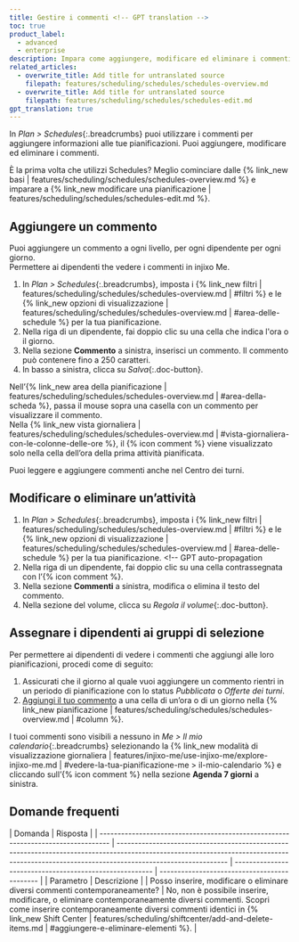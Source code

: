 ```yaml
---
title: Gestire i commenti <!-- GPT translation -->
toc: true
product_label:
  - advanced
  - enterprise
description: Impara come aggiungere, modificare ed eliminare i commenti in Schedules. <!-- GPT translation -->
related_articles:
  - overwrite_title: Add title for untranslated source
    filepath: features/scheduling/schedules/schedules-overview.md
  - overwrite_title: Add title for untranslated source
    filepath: features/scheduling/schedules/schedules-edit.md
gpt_translation: true
---
```


In _Plan > Schedules_{:.breadcrumbs} puoi utilizzare i commenti per aggiungere informazioni alle tue pianificazioni. Puoi aggiungere, modificare ed eliminare i commenti. <!-- GPT translation -->

È la prima volta che utilizzi Schedules? Meglio cominciare dalle {% link_new basi | features/scheduling/schedules/schedules-overview.md %} e imparare a {% link_new modificare una pianificazione | features/scheduling/schedules/schedules-edit.md %}. <!-- GPT translation -->

## Aggiungere un commento <!-- GPT translation -->

Puoi aggiungere un commento a ogni livello, per ogni dipendente per ogni giorno.<br> <!-- GPT translation -->
Permettere ai dipendenti the vedere i commenti in injixo Me. <!-- GPT translation -->

1. In _Plan > Schedules_{:.breadcrumbs}, imposta i {% link_new filtri | features/scheduling/schedules/schedules-overview.md | #filtri %} e le {% link_new opzioni di visualizzazione | features/scheduling/schedules/schedules-overview.md | #area-delle-schedule %} per la tua pianificazione. <!-- GPT translation -->
2. Nella riga di un dipendente, fai doppio clic su una cella che indica l'ora o il giorno. <!-- GPT translation -->
3. Nella sezione **Commento** a sinistra, inserisci un commento. Il commento può contenere fino a 250 caratteri. <!-- GPT translation -->
4. In basso a sinistra, clicca su _Salva_{:.doc-button}.<br> <!-- GPT translation -->

Nell’{% link_new area della pianificazione | features/scheduling/schedules/schedules-overview.md | #area-della-scheda %}, passa il mouse sopra una casella con un commento per visualizzare il commento.<br> <!-- GPT translation -->
Nella {% link_new vista giornaliera | features/scheduling/schedules/schedules-overview.md | #vista-giornaliera-con-le-colonne-delle-ore %}, il {% icon comment %} viene visualizzato solo nella cella dell’ora della prima attività pianificata. <!-- GPT translation -->

Puoi leggere e aggiungere commenti anche nel Centro dei turni. <!-- GPT translation -->

## Modificare o eliminare un’attività <!-- TM 72 -->

1. In _Plan > Schedules_{:.breadcrumbs}, imposta i {% link_new filtri | features/scheduling/schedules/schedules-overview.md | #filtri %} e le {% link_new opzioni di visualizzazione | features/scheduling/schedules/schedules-overview.md | #area-delle-schedule %} per la tua pianificazione. <!-- GPT auto-propagation
2. Nella riga di un dipendente, fai doppio clic su una cella contrassegnata con l’{% icon comment %}. <!-- GPT translation -->
3. Nella sezione **Commenti** a sinistra, modifica o elimina il testo del commento. <!-- GPT translation -->
3. Nella sezione del volume, clicca su _Regola il volume_{:.doc-button}. <!-- TM 61 -->

## Assegnare i dipendenti ai gruppi di selezione <!-- TM 61 -->

Per permettere ai dipendenti di vedere i commenti che aggiungi alle loro pianificazioni, procedi come di seguito: <!-- GPT translation -->

1. Assicurati che il giorno al quale vuoi aggiungere un commento rientri in un periodo di pianificazione con lo status *Pubblicata* o *Offerte dei turni*. <!-- GPT translation -->
2. [Aggiungi il tuo commento](#aggiungere-un-commento) a una cella di un’ora o di un giorno nella {% link_new pianificazione | features/scheduling/schedules/schedules-overview.md | #column %}. <!-- GPT translation -->

I tuoi commenti sono visibili a nessuno in _Me > Il mio calendario_{:.breadcrumbs} selezionando la {% link_new modalità di visualizzazione giornaliera | features/injixo-me/use-injixo-me/explore-injixo-me.md | #vedere-la-tua-pianificazione-me > il-mio-calendario %} e cliccando sull’{% icon comment %} nella sezione **Agenda 7 giorni** a sinistra. <!-- GPT translation -->

## Domande frequenti <!-- TM 100 -->

| Domanda                                                                          | Risposta                                                                                                                                                                                      | <!-- TM 100 -->
| --------------------------------------------------------------------------------- | ------------------------------------------------------------------------------------------------------------------------------------------------------------------------------------------- | ------------------------------------------------------- | -------------------------------------------- |
| Parametro        | Descrizione                                                                                                                                                                                                      | <!-- TM 68 -->
| Posso inserire, modificare o eliminare diversi commenti contemporaneamente? | No, non è possibile inserire, modificare, o eliminare contemporaneamente diversi commenti. Scopri come inserire contemporaneamente diversi commenti identici in {% link_new Shift Center | features/scheduling/shiftcenter/add-and-delete-items.md | #aggiungere-e-eliminare-elementi %}. | <!-- GPT translation -->